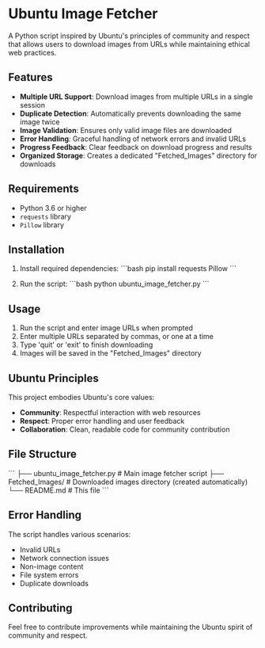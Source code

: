# Ubuntu Image Fetcher

A Python script inspired by Ubuntu's principles of community and respect that allows users to download images from URLs while maintaining ethical web practices.

## Features

- **Multiple URL Support**: Download images from multiple URLs in a single session
- **Duplicate Detection**: Automatically prevents downloading the same image twice
- **Image Validation**: Ensures only valid image files are downloaded
- **Error Handling**: Graceful handling of network errors and invalid URLs
- **Progress Feedback**: Clear feedback on download progress and results
- **Organized Storage**: Creates a dedicated "Fetched_Images" directory for downloads

## Requirements

- Python 3.6 or higher
- `requests` library
- `Pillow` library

## Installation

1. Install required dependencies:
\`\`\`bash
pip install requests Pillow
\`\`\`

2. Run the script:
\`\`\`bash
python ubuntu_image_fetcher.py
\`\`\`

## Usage

1. Run the script and enter image URLs when prompted
2. Enter multiple URLs separated by commas, or one at a time
3. Type 'quit' or 'exit' to finish downloading
4. Images will be saved in the "Fetched_Images" directory

## Ubuntu Principles

This project embodies Ubuntu's core values:
- **Community**: Respectful interaction with web resources
- **Respect**: Proper error handling and user feedback
- **Collaboration**: Clean, readable code for community contribution

## File Structure

\`\`\`
├── ubuntu_image_fetcher.py    # Main image fetcher script
├── Fetched_Images/                # Downloaded images directory (created automatically)
└── README.md                      # This file
\`\`\`

## Error Handling

The script handles various scenarios:
- Invalid URLs
- Network connection issues
- Non-image content
- File system errors
- Duplicate downloads

## Contributing

Feel free to contribute improvements while maintaining the Ubuntu spirit of community and respect.
